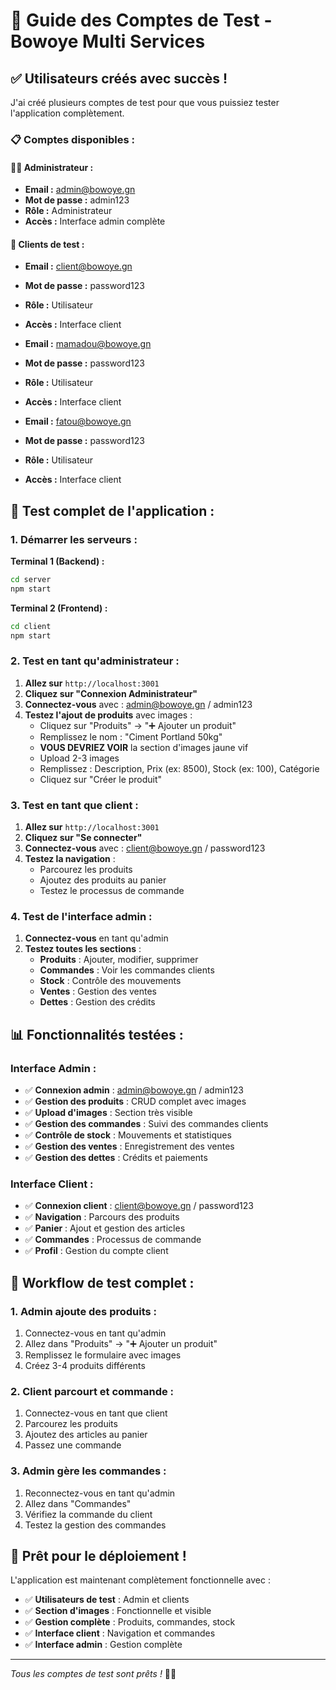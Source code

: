 # 👥 Guide des Comptes de Test - Bowoye Multi Services

## ✅ **Utilisateurs créés avec succès !**

J'ai créé plusieurs comptes de test pour que vous puissiez tester l'application complètement.

### **📋 Comptes disponibles :**

#### **👨‍💼 Administrateur :**
- **Email :** admin@bowoye.gn
- **Mot de passe :** admin123
- **Rôle :** Administrateur
- **Accès :** Interface admin complète

#### **👤 Clients de test :**
- **Email :** client@bowoye.gn
- **Mot de passe :** password123
- **Rôle :** Utilisateur
- **Accès :** Interface client

- **Email :** mamadou@bowoye.gn
- **Mot de passe :** password123
- **Rôle :** Utilisateur
- **Accès :** Interface client

- **Email :** fatou@bowoye.gn
- **Mot de passe :** password123
- **Rôle :** Utilisateur
- **Accès :** Interface client

## 🧪 **Test complet de l'application :**

### **1. Démarrer les serveurs :**
**Terminal 1 (Backend) :**
```bash
cd server
npm start
```

**Terminal 2 (Frontend) :**
```bash
cd client
npm start
```

### **2. Test en tant qu'administrateur :**
1. **Allez sur** `http://localhost:3001`
2. **Cliquez sur "Connexion Administrateur"**
3. **Connectez-vous** avec : admin@bowoye.gn / admin123
4. **Testez l'ajout de produits** avec images :
   - Cliquez sur "Produits" → "➕ Ajouter un produit"
   - Remplissez le nom : "Ciment Portland 50kg"
   - **VOUS DEVRIEZ VOIR** la section d'images jaune vif
   - Upload 2-3 images
   - Remplissez : Description, Prix (ex: 8500), Stock (ex: 100), Catégorie
   - Cliquez sur "Créer le produit"

### **3. Test en tant que client :**
1. **Allez sur** `http://localhost:3001`
2. **Cliquez sur "Se connecter"**
3. **Connectez-vous** avec : client@bowoye.gn / password123
4. **Testez la navigation** :
   - Parcourez les produits
   - Ajoutez des produits au panier
   - Testez le processus de commande

### **4. Test de l'interface admin :**
1. **Connectez-vous** en tant qu'admin
2. **Testez toutes les sections** :
   - **Produits** : Ajouter, modifier, supprimer
   - **Commandes** : Voir les commandes clients
   - **Stock** : Contrôle des mouvements
   - **Ventes** : Gestion des ventes
   - **Dettes** : Gestion des crédits

## 📊 **Fonctionnalités testées :**

### **Interface Admin :**
- ✅ **Connexion admin** : admin@bowoye.gn / admin123
- ✅ **Gestion des produits** : CRUD complet avec images
- ✅ **Upload d'images** : Section très visible
- ✅ **Gestion des commandes** : Suivi des commandes clients
- ✅ **Contrôle de stock** : Mouvements et statistiques
- ✅ **Gestion des ventes** : Enregistrement des ventes
- ✅ **Gestion des dettes** : Crédits et paiements

### **Interface Client :**
- ✅ **Connexion client** : client@bowoye.gn / password123
- ✅ **Navigation** : Parcours des produits
- ✅ **Panier** : Ajout et gestion des articles
- ✅ **Commandes** : Processus de commande
- ✅ **Profil** : Gestion du compte client

## 🎯 **Workflow de test complet :**

### **1. Admin ajoute des produits :**
1. Connectez-vous en tant qu'admin
2. Allez dans "Produits" → "➕ Ajouter un produit"
3. Remplissez le formulaire avec images
4. Créez 3-4 produits différents

### **2. Client parcourt et commande :**
1. Connectez-vous en tant que client
2. Parcourez les produits
3. Ajoutez des articles au panier
4. Passez une commande

### **3. Admin gère les commandes :**
1. Reconnectez-vous en tant qu'admin
2. Allez dans "Commandes"
3. Vérifiez la commande du client
4. Testez la gestion des commandes

## 🚀 **Prêt pour le déploiement !**

L'application est maintenant complètement fonctionnelle avec :
- ✅ **Utilisateurs de test** : Admin et clients
- ✅ **Section d'images** : Fonctionnelle et visible
- ✅ **Gestion complète** : Produits, commandes, stock
- ✅ **Interface client** : Navigation et commandes
- ✅ **Interface admin** : Gestion complète

---
*Tous les comptes de test sont prêts !* 👥✨
